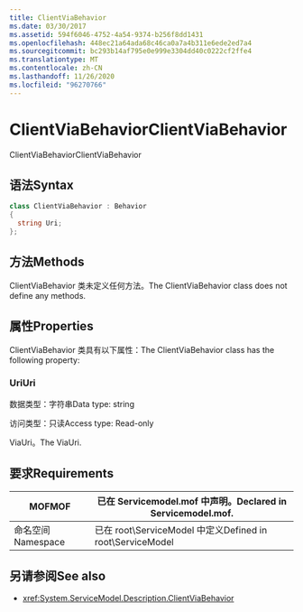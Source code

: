 ```yaml
---
title: ClientViaBehavior
ms.date: 03/30/2017
ms.assetid: 594f6046-4752-4a54-9374-b256f8dd1431
ms.openlocfilehash: 448ec21a64ada68c46ca0a7a4b311e6ede2ed7a4
ms.sourcegitcommit: bc293b14af795e0e999e3304dd40c0222cf2ffe4
ms.translationtype: MT
ms.contentlocale: zh-CN
ms.lasthandoff: 11/26/2020
ms.locfileid: "96270766"
---
```

# <a name="clientviabehavior"></a><span data-ttu-id="a1572-102">ClientViaBehavior</span><span class="sxs-lookup"><span data-stu-id="a1572-102">ClientViaBehavior</span></span>

<span data-ttu-id="a1572-103">ClientViaBehavior</span><span class="sxs-lookup"><span data-stu-id="a1572-103">ClientViaBehavior</span></span>  
  
## <a name="syntax"></a><span data-ttu-id="a1572-104">语法</span><span class="sxs-lookup"><span data-stu-id="a1572-104">Syntax</span></span>  
  
```csharp
class ClientViaBehavior : Behavior  
{  
  string Uri;  
};  
```  
  
## <a name="methods"></a><span data-ttu-id="a1572-105">方法</span><span class="sxs-lookup"><span data-stu-id="a1572-105">Methods</span></span>  

 <span data-ttu-id="a1572-106">ClientViaBehavior 类未定义任何方法。</span><span class="sxs-lookup"><span data-stu-id="a1572-106">The ClientViaBehavior class does not define any methods.</span></span>  
  
## <a name="properties"></a><span data-ttu-id="a1572-107">属性</span><span class="sxs-lookup"><span data-stu-id="a1572-107">Properties</span></span>  

 <span data-ttu-id="a1572-108">ClientViaBehavior 类具有以下属性：</span><span class="sxs-lookup"><span data-stu-id="a1572-108">The ClientViaBehavior class has the following property:</span></span>  
  
### <a name="uri"></a><span data-ttu-id="a1572-109">Uri</span><span class="sxs-lookup"><span data-stu-id="a1572-109">Uri</span></span>  

 <span data-ttu-id="a1572-110">数据类型：字符串</span><span class="sxs-lookup"><span data-stu-id="a1572-110">Data type: string</span></span>  
  
 <span data-ttu-id="a1572-111">访问类型：只读</span><span class="sxs-lookup"><span data-stu-id="a1572-111">Access type: Read-only</span></span>  
  
 <span data-ttu-id="a1572-112">ViaUri。</span><span class="sxs-lookup"><span data-stu-id="a1572-112">The ViaUri.</span></span>  
  
## <a name="requirements"></a><span data-ttu-id="a1572-113">要求</span><span class="sxs-lookup"><span data-stu-id="a1572-113">Requirements</span></span>  
  
|<span data-ttu-id="a1572-114">MOF</span><span class="sxs-lookup"><span data-stu-id="a1572-114">MOF</span></span>|<span data-ttu-id="a1572-115">已在 Servicemodel.mof 中声明。</span><span class="sxs-lookup"><span data-stu-id="a1572-115">Declared in Servicemodel.mof.</span></span>|  
|---------|-----------------------------------|  
|<span data-ttu-id="a1572-116">命名空间</span><span class="sxs-lookup"><span data-stu-id="a1572-116">Namespace</span></span>|<span data-ttu-id="a1572-117">已在 root\ServiceModel 中定义</span><span class="sxs-lookup"><span data-stu-id="a1572-117">Defined in root\ServiceModel</span></span>|  
  
## <a name="see-also"></a><span data-ttu-id="a1572-118">另请参阅</span><span class="sxs-lookup"><span data-stu-id="a1572-118">See also</span></span>

- <xref:System.ServiceModel.Description.ClientViaBehavior>
